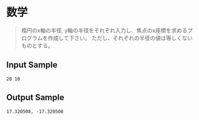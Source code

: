 # 数学
> 楕円のx軸の半径, y軸の半径をそれぞれ入力し、焦点のx座標を求めるプログラムを作成して下さい。
> ただし、それぞれの半径の値は等しくないものとする。

## Input Sample
```
20 10
```

## Output Sample
```
17.320508, -17.320508
```
